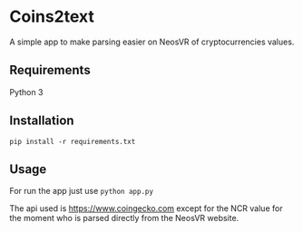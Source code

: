 # Coins2text

A simple app to make parsing easier on NeosVR of cryptocurrencies values.

## Requirements

Python 3

## Installation

`pip install -r requirements.txt`

## Usage

For run the app just use `python app.py`

The api used is https://www.coingecko.com except for the NCR value for the
moment who is parsed directly from the NeosVR website.
